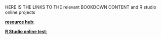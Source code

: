 HERE IS THE LINKS TO THE relevant BOOKDOWN CONTENT and R studio online projects

[**resource hub**:](https://kiante-fernandez.github.io/PsychinOut_BootCamp/docs/index.html)

[**R Studio online test**:](https://rstudio.cloud/project/3687396)